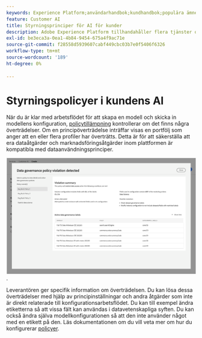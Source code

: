 ```yaml
---
keywords: Experience Platform;användarhandbok;kundhandbok;populära ämnen;åtkomstkontroller;skapa modell;
feature: Customer AI
title: Styrningsprinciper för AI för kunder
description: Adobe Experience Platform tillhandahåller flera tjänster och verktyg som gör att du kan kontrollera dina insamlade upplevelsedata på ett säkert sätt.
exl-id: be3eca3a-0ea1-4b84-9454-675a4f9ac71e
source-git-commit: f28558d5939607cabf449cbc03b7e0f5406f6326
workflow-type: tm+mt
source-wordcount: '189'
ht-degree: 0%

---
```


# Styrningspolicyer i kundens AI

När du är klar med arbetsflödet för att skapa en modell och skicka in modellens konfiguration, [policytillämpning](/help/data-governance/enforcement/auto-enforcement.md) kontrollerar om det finns några överträdelser. Om en principöverträdelse inträffar visas en portfölj som anger att en eller flera profiler har överträtts. Detta är för att säkerställa att era dataåtgärder och marknadsföringsåtgärder inom plattformen är kompatibla med dataanvändningsprinciper.

![En pover som visar information om policyöverträdelsen](../images/user-guide/policy-violation-popover-cai.png).

Leverantören ger specifik information om överträdelsen. Du kan lösa dessa överträdelser med hjälp av principinställningar och andra åtgärder som inte är direkt relaterade till konfigurationsarbetsflödet. Du kan till exempel ändra etiketterna så att vissa fält kan användas i datavetenskapliga syften. Du kan också ändra själva modellkonfigurationen så att den inte använder något med en etikett på den. Läs dokumentationen om du vill veta mer om hur du konfigurerar [policyer](/help/data-governance/policies/overview.md).
